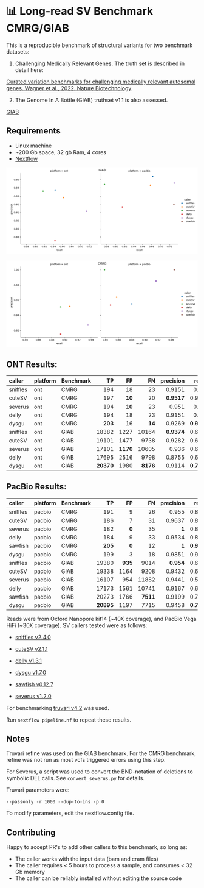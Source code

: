 # :bar_chart: Long-read SV Benchmark CMRG/GIAB

This is a reproducible benchmark of structural variants for two benchmark datasets:

1. Challenging Medically Relevant Genes. The truth set is described in detail here:

[Curated variation benchmarks for challenging medically relevant autosomal genes. Wagner et al., 2022. Nature Biotechnology](https://www.nature.com/articles/s41587-021-01158-1)


2. The Genome In A Bottle (GIAB) truthset v1.1 is also assessed.

[GIAB](https://www.nist.gov/programs-projects/genome-bottle)


## Requirements

- Linux machine
- ~200 Gb space, 32 gb Ram, 4 cores
- [Nextflow](https://www.nextflow.io/docs/latest/install.html)



![plot](./benchmark_result.GIAB.png)


![plot](./benchmark_result.CMRG.png)


## ONT Results:

| caller   | platform   | Benchmark   |        TP |       FP |       FN |  precision |     recall |         f1 | gt_concordance |
|:---------|:-----------|:------------|----------:|---------:|---------:|-----------:|-----------:|-----------:|---------------:|
| sniffles | ont        | CMRG        |       194 |       18 |       23 |     0.9151 |      0.894 |     0.9044 |         0.8763 |
| cuteSV   | ont        | CMRG        |       197 |   **10** |       20 | **0.9517** |     0.9078 |     0.9292 |         0.8934 |
| severus  | ont        | CMRG        |       194 |   **10** |       23 |      0.951 |      0.894 |     0.9216 |         0.5722 |
| delly    | ont        | CMRG        |       194 |       18 |       23 |     0.9151 |      0.894 |     0.9044 |         0.8866 |
| dysgu    | ont        | CMRG        |   **203** |       16 |   **14** |     0.9269 | **0.9355** | **0.9312** |     **0.9015** |
| sniffles | ont        | GIAB        |     18382 |     1227 |    10164 | **0.9374** |     0.6439 |     0.7635 |              - |
| cuteSV   | ont        | GIAB        |     19101 |     1477 |     9738 |     0.9282 |     0.6623 |     0.7731 |              - |
| severus  | ont        | GIAB        |     17101 | **1170** |    10605 |      0.936 |     0.6172 |     0.7439 |              - |
| delly    | ont        | GIAB        |     17695 |     2516 |     9798 |     0.8755 |     0.6436 |     0.7419 |              - |
| dysgu    | ont        | GIAB        | **20370** |     1980 | **8176** |     0.9114 | **0.7136** | **0.8005** |              - |

## PacBio Results:

| caller   | platform   | Benchmark   |        TP |      FP |       FN | precision |     recall |         f1 | gt_concordance |
|:---------|:-----------|:------------|----------:|--------:|---------:|----------:|-----------:|-----------:|---------------:|
| sniffles | pacbio     | CMRG        |       191 |       9 |       26 |     0.955 |     0.8802 |     0.9161 |         0.9162 |
| cuteSV   | pacbio     | CMRG        |       186 |       7 |       31 |    0.9637 |     0.8571 |     0.9073 |         0.8871 |
| severus  | pacbio     | CMRG        |       182 |   **0** |       35 |     **1** |     0.8387 |     0.9123 |         0.5495 |
| delly    | pacbio     | CMRG        |       184 |       9 |       33 |    0.9534 |     0.8479 |     0.8976 |         0.8859 |
| sawfish  | pacbio     | CMRG        |   **205** |   **0** |       12 |     **1** | **0.9447** | **0.9716** |      **0.961** |
| dysgu    | pacbio     | CMRG        |       199 |       3 |       18 |    0.9851 |     0.9171 |     0.9499 |         0.9296 |
| sniffles | pacbio     | GIAB        |     19380 | **935** |     9014 | **0.954** |     0.6825 |     0.7957 |              - |
| cuteSV   | pacbio     | GIAB        |     19338 |    1164 |     9208 |    0.9432 |     0.6774 |     0.7885 |              - |
| severus  | pacbio     | GIAB        |     16107 |     954 |    11882 |    0.9441 |     0.5755 |     0.7151 |              - |
| delly    | pacbio     | GIAB        |     17173 |    1561 |    10741 |    0.9167 |     0.6152 |     0.7363 |              - |
| sawfish  | pacbio     | GIAB        |     20273 |    1766 | **7511** |    0.9199 |     0.7297 |     0.8138 |              - |
| dysgu    | pacbio     | GIAB        | **20895** |    1197 |     7715 |    0.9458 | **0.7303** | **0.8242** |              - |

Reads were from Oxford Nanopore kit14 (~40X coverage), and PacBio Vega HiFi (~30X coverage). SV callers tested were as follows:

- [sniffles v2.4.0](https://github.com/fritzsedlazeck/Sniffles)

- [cuteSV v2.1.1](https://github.com/tjiangHIT/cuteSV)

- [delly v1.3.1](https://github.com/dellytools/delly)

- [dysgu v1.7.0](https://github.com/kcleal/dysgu)

- [sawfish v0.12.7](https://github.com/PacificBiosciences/sawfish)

- [severus v1.2.0](https://github.com/KolmogorovLab/Severus)

For benchmarking [truvari v4.2](https://github.com/ACEnglish/truvari) was used.

Run `nextflow pipeline.nf` to repeat these results.


## Notes

Truvari refine was used on the GIAB benchmark. For the CMRG benchmark, refine was not run as most vcfs triggered errors using this step.

For Severus, a script was used to convert the BND-notation of deletions to symbolic DEL calls.
See `convert_severus.py` for details. 

Truvari parameters were:
    
    --passonly -r 1000 --dup-to-ins -p 0
    
To modify parameters, edit the nextflow.config file.


## Contributing

Happy to accept PR's to add other callers to this benchmark, so long as:
- The caller works with the input data (bam and cram files)
- The caller requires < 5 hours to process a sample, and consumes < 32 Gb memory
- The caller can be reliably installed without editing the source code
